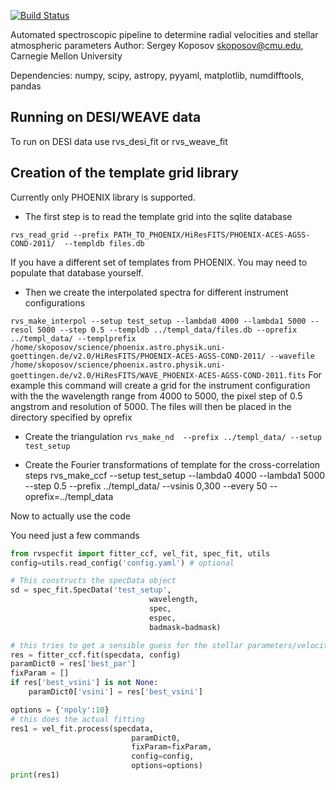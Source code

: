 [![Build Status](https://travis-ci.org/segasai/rvspecfit.svg?branch=master)](https://travis-ci.org/segasai/rvspecfit)

Automated spectroscopic pipeline to determine radial velocities and 
stellar atmospheric parameters
Author: Sergey Koposov skoposov@cmu.edu, Carnegie Mellon University

Dependencies: 
numpy, scipy, astropy, pyyaml, matplotlib, numdifftools, pandas

##  Running on DESI/WEAVE data

To run on DESI data use rvs_desi_fit or rvs_weave_fit

## Creation of the template grid library 
Currently only PHOENIX library is supported. 

- The first step is to read the template grid into the sqlite database

`rvs_read_grid --prefix PATH_TO_PHOENIX/HiResFITS/PHOENIX-ACES-AGSS-COND-2011/  --templdb files.db`

If you have a different set of templates from PHOENIX. You may need to populate that database yourself.

- Then we create the interpolated spectra for different instrument configurations

`rvs_make_interpol --setup test_setup --lambda0 4000 --lambda1 5000 --resol 5000 --step 0.5 --templdb ../templ_data/files.db --oprefix ../templ_data/ --templprefix /home/skoposov/science/phoenix.astro.physik.uni-goettingen.de/v2.0/HiResFITS/PHOENIX-ACES-AGSS-COND-2011/ --wavefile /home/skoposov/science/phoenix.astro.physik.uni-goettingen.de/v2.0/HiResFITS/WAVE_PHOENIX-ACES-AGSS-COND-2011.fits`
For example this command will create a grid for the instrument configuration with the the wavelength range from 4000 to 5000, the pixel step of 0.5 angstrom and resolution of 5000. The files will then be placed in the directory specified by oprefix

- Create the triangulation
`rvs_make_nd  --prefix ../templ_data/ --setup test_setup`

- Create the Fourier transformations of template for the cross-correlation steps
rvs_make_ccf --setup test_setup --lambda0 4000 --lambda1 5000 --step 0.5 --prefix ../templ_data/ --vsinis 0,300 --every 50 --oprefix=../templ_data


Now to actually use the code 

You need just a few commands

```python
from rvspecfit import fitter_ccf, vel_fit, spec_fit, utils
config=utils.read_config('config.yaml') # optional

# This constructs the specData object
sd = spec_fit.SpecData('test_setup',
                               wavelength,
                               spec,
                               espec,
                               badmask=badmask)    

# this tries to get a sensible guess for the stellar parameters/velocity
res = fitter_ccf.fit(specdata, config)
paramDict0 = res['best_par']
fixParam = [] 
if res['best_vsini'] is not None:
    paramDict0['vsini'] = res['best_vsini']

options = {'npoly':10}
# this does the actual fitting
res1 = vel_fit.process(specdata,
                           paramDict0,
                           fixParam=fixParam,
                           config=config,
                           options=options)
print(res1)

```